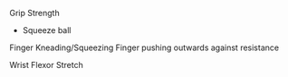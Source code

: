 Grip Strength
- Squeeze ball

Finger Kneading/Squeezing
Finger pushing outwards against resistance

Wrist Flexor Stretch